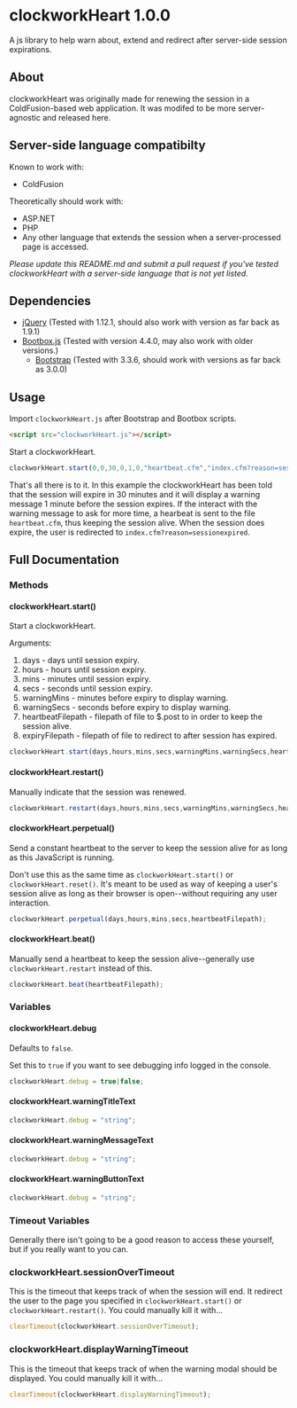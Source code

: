# clockworkHeart 1.0.0
A js library to help warn about, extend and redirect after server-side session expirations.

## About
clockworkHeart was originally made for renewing the session in a ColdFusion-based web application. It was modifed to be more server-agnostic and released here.

## Server-side language compatibilty
Known to work with:
* ColdFusion

Theoretically should work with:
* ASP.NET
* PHP
* Any other language that extends the session when a server-processed page is accessed.

_Please update this README.md and submit a pull request if you've tested clockworkHeart with a server-side language that is not yet listed._

## Dependencies
* [jQuery](https://jquery.com/) (Tested with 1.12.1, should also work with version as far back as 1.9.1)
* [Bootbox.js](http://bootboxjs.com) (Tested with version 4.4.0, may also work with older versions.)
  * [Bootstrap](http://getbootstrap.com/) (Tested with 3.3.6, should work with versions as far back as 3.0.0)
 
## Usage
Import `clockworkHeart.js` after Bootstrap and Bootbox scripts.
```html
<script src="clockworkHeart.js"></script>
```
Start a clockworkHeart.
```javascript
clockworkHeart.start(0,0,30,0,1,0,"heartbeat.cfm","index.cfm?reason=sessionexpired");
```
That's all there is to it. In this example the clockworkHeart has been told that the session will expire in 30 minutes and it will display a warning message 1 minute before the session expires. If the interact with the warning message to ask for more time, a hearbeat is sent to the file `heartbeat.cfm`, thus keeping the session alive. When the session does expire, the user is redirected to `index.cfm?reason=sessionexpired`.

## Full Documentation
### Methods
#### clockworkHeart.start()
Start a clockworkHeart.

Arguments:

1. days - days until session expiry.  
2. hours - hours until session expiry.  
3. mins - minutes until session expiry.  
4. secs - seconds until session expiry.  
5. warningMins - minutes before expiry to display warning.  
6. warningSecs - seconds before expiry to display warning.  
7. heartbeatFilepath - filepath of file to $.post to in order to keep the session alive.  
8. expiryFilepath - filepath of file to redirect to after session has expired.
```javascript
clockworkHeart.start(days,hours,mins,secs,warningMins,warningSecs,heartbeatFilepath,expiryFilepath);
```
#### clockworkHeart.restart()
Manually indicate that the session was renewed.
```javascript
clockworkHeart.restart(days,hours,mins,secs,warningMins,warningSecs,heartbeatFilepath,expiryFilepath);
```
#### clockworkHeart.perpetual()
Send a constant heartbeat to the server to keep the session alive for as long as this JavaScript is running.

Don't use this as the same time as `clockworkHeart.start()` or `clockworkHeart.reset()`. It's meant to be used as way of keeping a user's session alive as long as their browser is open--without requiring any user interaction.
```javascript
clockworkHeart.perpetual(days,hours,mins,secs,heartbeatFilepath);
```
#### clockworkHeart.beat()
Manually send a heartbeat to keep the session alive--generally use `clockworkHeart.restart` instead of this.
```javascript
clockworkHeart.beat(heartbeatFilepath);
```
### Variables
#### clockworkHeart.debug
Defaults to `false`.

Set this to `true` if you want to see debugging info logged in the console.
```javascript
clockworkHeart.debug = true|false;
```
#### clockworkHeart.warningTitleText
```javascript
clockworkHeart.debug = "string";
```
#### clockworkHeart.warningMessageText
```javascript
clockworkHeart.debug = "string";
```
#### clockworkHeart.warningButtonText
```javascript
clockworkHeart.debug = "string";
```
### Timeout Variables
Generally there isn't going to be a good reason to access these yourself, but if you really want to you can.
### clockworkHeart.sessionOverTimeout
This is the timeout that keeps track of when the session will end. It redirect the user to the page you specified in `clockworkHeart.start()` or `clockworkHeart.restart()`. You could manually kill it with...
```javascript
clearTimeout(clockworkHeart.sessionOverTimeout);
```
### clockworkHeart.displayWarningTimeout
This is the timeout that keeps track of when the warning modal should be displayed. You could manually kill it with... 
```javascript
clearTimeout(clockworkHeart.displayWarningTimeout);
```
